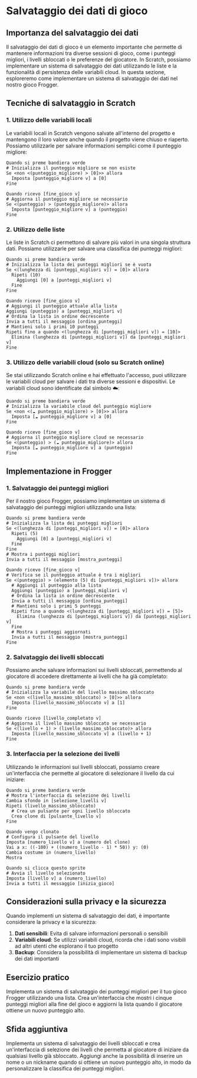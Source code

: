 # Salvataggio dei dati di gioco

## Importanza del salvataggio dei dati

Il salvataggio dei dati di gioco è un elemento importante che permette di mantenere informazioni tra diverse sessioni di gioco, come i punteggi migliori, i livelli sbloccati o le preferenze del giocatore. In Scratch, possiamo implementare un sistema di salvataggio dei dati utilizzando le liste e la funzionalità di persistenza delle variabili cloud. In questa sezione, esploreremo come implementare un sistema di salvataggio dei dati nel nostro gioco Frogger.

## Tecniche di salvataggio in Scratch

### 1. Utilizzo delle variabili locali

Le variabili locali in Scratch vengono salvate all'interno del progetto e mantengono il loro valore anche quando il progetto viene chiuso e riaperto. Possiamo utilizzarle per salvare informazioni semplici come il punteggio migliore:

```
Quando si preme bandiera verde
# Inizializza il punteggio migliore se non esiste
Se <non <(punteggio_migliore) > [0]>> allora
  Imposta [punteggio_migliore v] a [0]
Fine

Quando ricevo [fine_gioco v]
# Aggiorna il punteggio migliore se necessario
Se <(punteggio) > (punteggio_migliore)> allora
  Imposta [punteggio_migliore v] a (punteggio)
Fine
```

### 2. Utilizzo delle liste

Le liste in Scratch ci permettono di salvare più valori in una singola struttura dati. Possiamo utilizzarle per salvare una classifica dei punteggi migliori:

```
Quando si preme bandiera verde
# Inizializza la lista dei punteggi migliori se è vuota
Se <(lunghezza di [punteggi_migliori v]) = [0]> allora
  Ripeti (10)
    Aggiungi [0] a [punteggi_migliori v]
  Fine
Fine

Quando ricevo [fine_gioco v]
# Aggiungi il punteggio attuale alla lista
Aggiungi (punteggio) a [punteggi_migliori v]
# Ordina la lista in ordine decrescente
Invia a tutti il messaggio [ordina_punteggi]
# Mantieni solo i primi 10 punteggi
Ripeti fino a quando <(lunghezza di [punteggi_migliori v]) = [10]>
  Elimina (lunghezza di [punteggi_migliori v]) da [punteggi_migliori v]
Fine
```

### 3. Utilizzo delle variabili cloud (solo su Scratch online)

Se stai utilizzando Scratch online e hai effettuato l'accesso, puoi utilizzare le variabili cloud per salvare i dati tra diverse sessioni e dispositivi. Le variabili cloud sono identificate dal simbolo ☁️:

```
Quando si preme bandiera verde
# Inizializza la variabile cloud del punteggio migliore
Se <non <(☁️ punteggio_migliore) > [0]>> allora
  Imposta [☁️ punteggio_migliore v] a [0]
Fine

Quando ricevo [fine_gioco v]
# Aggiorna il punteggio migliore cloud se necessario
Se <(punteggio) > (☁️ punteggio_migliore)> allora
  Imposta [☁️ punteggio_migliore v] a (punteggio)
Fine
```

## Implementazione in Frogger

### 1. Salvataggio dei punteggi migliori

Per il nostro gioco Frogger, possiamo implementare un sistema di salvataggio dei punteggi migliori utilizzando una lista:

```
Quando si preme bandiera verde
# Inizializza la lista dei punteggi migliori
Se <(lunghezza di [punteggi_migliori v]) = [0]> allora
  Ripeti (5)
    Aggiungi [0] a [punteggi_migliori v]
  Fine
Fine
# Mostra i punteggi migliori
Invia a tutti il messaggio [mostra_punteggi]

Quando ricevo [fine_gioco v]
# Verifica se il punteggio attuale è tra i migliori
Se <(punteggio) > (elemento (5) di [punteggi_migliori v])> allora
  # Aggiungi il punteggio alla lista
  Aggiungi (punteggio) a [punteggi_migliori v]
  # Ordina la lista in ordine decrescente
  Invia a tutti il messaggio [ordina_punteggi]
  # Mantieni solo i primi 5 punteggi
  Ripeti fino a quando <(lunghezza di [punteggi_migliori v]) = [5]>
    Elimina (lunghezza di [punteggi_migliori v]) da [punteggi_migliori v]
  Fine
  # Mostra i punteggi aggiornati
  Invia a tutti il messaggio [mostra_punteggi]
Fine
```

### 2. Salvataggio dei livelli sbloccati

Possiamo anche salvare informazioni sui livelli sbloccati, permettendo al giocatore di accedere direttamente ai livelli che ha già completato:

```
Quando si preme bandiera verde
# Inizializza la variabile del livello massimo sbloccato
Se <non <(livello_massimo_sbloccato) > [0]>> allora
  Imposta [livello_massimo_sbloccato v] a [1]
Fine

Quando ricevo [livello_completato v]
# Aggiorna il livello massimo sbloccato se necessario
Se <(livello + 1) > (livello_massimo_sbloccato)> allora
  Imposta [livello_massimo_sbloccato v] a (livello + 1)
Fine
```

### 3. Interfaccia per la selezione dei livelli

Utilizzando le informazioni sui livelli sbloccati, possiamo creare un'interfaccia che permette al giocatore di selezionare il livello da cui iniziare:

```
Quando si preme bandiera verde
# Mostra l'interfaccia di selezione dei livelli
Cambia sfondo in [selezione_livelli v]
Ripeti (livello_massimo_sbloccato)
  # Crea un pulsante per ogni livello sbloccato
  Crea clone di [pulsante_livello v]
Fine

Quando vengo clonato
# Configura il pulsante del livello
Imposta [numero_livello v] a (numero del clone)
Vai a x: ((-100) + ((numero_livello - 1) * 50)) y: (0)
Cambia costume in (numero_livello)
Mostra

Quando si clicca questo sprite
# Avvia il livello selezionato
Imposta [livello v] a (numero_livello)
Invia a tutti il messaggio [inizia_gioco]
```

## Considerazioni sulla privacy e la sicurezza

Quando implementi un sistema di salvataggio dei dati, è importante considerare la privacy e la sicurezza:

1. **Dati sensibili**: Evita di salvare informazioni personali o sensibili
2. **Variabili cloud**: Se utilizzi variabili cloud, ricorda che i dati sono visibili ad altri utenti che esplorano il tuo progetto
3. **Backup**: Considera la possibilità di implementare un sistema di backup dei dati importanti

## Esercizio pratico

Implementa un sistema di salvataggio dei punteggi migliori per il tuo gioco Frogger utilizzando una lista. Crea un'interfaccia che mostri i cinque punteggi migliori alla fine del gioco e aggiorni la lista quando il giocatore ottiene un nuovo punteggio alto.

## Sfida aggiuntiva

Implementa un sistema di salvataggio dei livelli sbloccati e crea un'interfaccia di selezione dei livelli che permetta al giocatore di iniziare da qualsiasi livello già sbloccato. Aggiungi anche la possibilità di inserire un nome o un nickname quando si ottiene un nuovo punteggio alto, in modo da personalizzare la classifica dei punteggi migliori.
